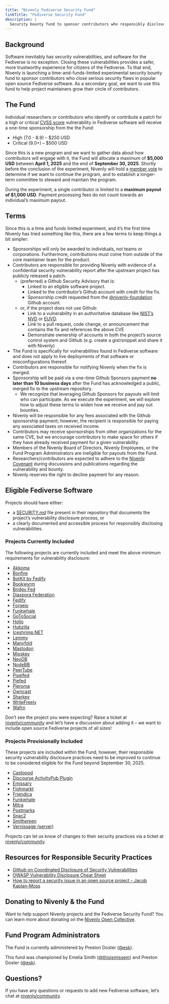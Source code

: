 ```yaml
---
title: "Nivenly Fediverse Security Fund"
linkTitle: "Fediverse Security Fund"
description: |
  Security bounty fund to sponsor contributors who responsibly disclose security vulnerabilities in popular open source Fediverse software.
---
```


## Background

Software inevitably has security vulnerabilities, and software for the Fediverse is no exception. Closing these vulnerabilities provides a safer, more trustworthy experience for citizens of the Fediverse. To that end, Nivenly is launching a time-and-funds-limited experimental security bounty fund to sponsor contributors who close serious security flaws in popular open source Fediverse software. As a secondary goal, we want to use this fund to help project maintainers grow their circle of contributors.

## The Fund

Individual researchers or contributors who identify or contribute a patch for a high or critical [CVSS score](https://nvd.nist.gov/vuln-metrics/cvss) vulnerability in Fediverse software will receive a one-time sponsorship from the the Fund:

* High (7.0 \- 8.9) – $250 USD
* Critical (9.0+) – $500 USD

Since this is a new program and we want to gather data about how contributors will engage with it, the Fund will allocate a maximum of **$5,000 USD** between **April 1, 2025** and the end of **September 30, 2025**. Shortly before the conclusion of the experiment, Nivenly will hold a [member vote](/governance) to determine if we want to continue the program, and to establish a longer-term committee to steward and maintain the program.

During the experiment, a single contributor is limited to a **maximum payout of $1,000 USD**. Payment processing fees do not count towards an individual’s maximum payout.

## Terms

Since this is a time and funds limited experiment, and it’s the first time Nivenly has tried something like this, there are a few terms to keep things a bit simpler:

* Sponsorships will only be awarded to individuals, not teams or corporations. Furthermore, contributions must come from outside of the core maintainer team for the product.
* Contributors are responsible for providing Nivenly with evidence of a confidential security vulnerability report after the upstream project has publicly released a patch.
  * (preferred) a Github Security Advisory that is:
    * Linked to an eligible software project.
    * Linked to the contributor’s Github account with credit for the fix.
    * Sponsorship credit requested from the [@nivenly-foundation](https://github.com/nivenly-foundation) Github account.
  * or, if the project does not use Github:
    * Link to a vulnerability in an authoritative database like [NIST’s NVD](https://nvd.nist.gov/) or [EUVD](https://euvd.enisa.europa.eu/).
    * Link to a pull request, code change, or announcement that contains the fix and references the above CVE
    * Demonstrate ownership of accounts in both the project’s source control system and Github (e.g. create a gist/snippet and share it with Nivenly)
* The Fund is specifically for vulnerabilities found in Fediverse software and does not apply to live deployments of that software or misconfigurations thereof.
* Contributors are responsible for notifying Nivenly when the fix is merged.
* Sponsorship will be paid via a one-time Github Sponsors payment **no later than 10 business days** after the Fund has acknowledged a public, merged fix to the upstream repository.
  * We recognize that leveraging Github Sponsors for payouts will limit who can participate. As we execute the experiment, we will explore how to adjust these terms to widen how we receive and pay out bounties.
* Nivenly will be responsible for any fees associated with the Github sponsorship payment; however, the recipient is responsible for paying any associated taxes on received income.
* Contributors may receive sponsorships from other organizations for the same CVE, but we encourage contributors to make space for others if they have already received payment for a given vulnerability.
* Members of the Nivenly Board of Directors, Nivenly Employees, or the Fund Program Administrators are ineligible for payouts from the Fund.
* Researchers/contributors are expected to adhere to the [Nivenly Covenant](https://nivenly.org/covenant/) during discussions and publications regarding the vulnerability and bounty.
* Nivenly reserves the right to decline payment for any reason.

## Eligible Fediverse Software

Projects should have either:

* a [SECURITY.md](https://docs.github.com/en/code-security/getting-started/adding-a-security-policy-to-your-repository) file present in their repository that documents the project’s vulnerability disclosure process, or
* a clearly documented and accessible process for responsibly disclosing vulnerabilities.

### Projects Currently Included

The following projects are currently included and meet the above minimum requirements for vulnerability disclosure:

* [Akkoma](https://akkoma.dev/AkkomaGang/akkoma/)
* [Bonfire](https://github.com/bonfire-networks/bonfire-app)
* [BotKit by Fedify](https://botkit.fedify.dev/)
* [Bookwyrm](https://github.com/bookwyrm-social/bookwyrm/)
* [Bridgy Fed](https://github.com/snarfed/bridgy-fed)
* [Diaspora Federation](https://github.com/diaspora/diaspora_federation)
* [Fedify](https://fedify.dev/)
* [Forgejo](https://forgejo.org/)
* [Funkwhale](https://dev.funkwhale.audio/funkwhale/funkwhale)
* [GoToSocial](https://gotosocial.org/)
* [Hollo](https://docs.hollo.social/)
* [Hubzilla](https://framagit.org/hubzilla/core)
* [Iceshrimp.NET](https://iceshrimp.dev/iceshrimp/Iceshrimp.NET)
* [Lemmy](https://github.com/LemmyNet/lemmy)
* [Manyfold](https://github.com/manyfold3d/manyfold)
* [Mastodon](https://github.com/mastodon/mastodon)
* [Misskey](https://github.com/misskey-dev/misskey)
* [NeoDB](https://github.com/neodb-social/neodb/)
* [NodeBB](https://nodebb.org/)
* [PeerTube](https://github.com/Chocobozzz/PeerTube)
* [Pixelfed](https://github.com/pixelfed/pixelfed)
* [Piefed](https://join.piefed.social/)
* [Pleroma](https://git.pleroma.social/pleroma/pleroma)
* [Owncast](https://github.com/owncast/owncast/)
* [Sharkey](https://activitypub.software/TransFem-org/Sharkey)
* [WriteFreely](https://github.com/writefreely/writefreely)
* [Wafrn](https://github.com/gabboman/wafrn)


Don’t see the project you were expecting? Raise a ticket at [nivenly/community](https://github.com/nivenly/community/issues) and let’s have a discussion about adding it – we want to include open source Fediverse projects of all sizes!

### Projects Provisionally Included

These projects are included within the Fund, however, their responsible security vulnerability disclosure practices need to be improved to continue to be considered eligible for the Fund beyond September 30, 2025.

* [Castopod](https://code.castopod.org/adaures/castopod)
* [Discourse ActivityPub Plugin](https://github.com/discourse/discourse-activity-pub)
* [Emissary](https://github.com/EmissarySocial/emissary)
* [Flohmarkt](https://codeberg.org/flohmarkt/flohmarkt)
* [Friendica](https://github.com/friendica/friendica)
* [Funkwhale](https://dev.funkwhale.audio/funkwhale/funkwhale)
* [Mitra](https://codeberg.org/silverpill/mitra)
* [Postmarks](https://github.com/ckolderup/postmarks)
* [Snac2](https://codeberg.org/grunfink/snac2)
* [Smithereen](https://github.com/grishka/Smithereen)
* [Vernissage (server)](https://github.com/VernissageApp/VernissageServer)


Projects can let us know of changes to their security practices via a ticket at [nivenly/community](https://github.com/nivenly/community/issues).

## Resources for Responsible Security Practices

- [Github on Coordinated Disclosure of Security Vulnerabilities](https://docs.github.com/en/code-security/security-advisories/guidance-on-reporting-and-writing-information-about-vulnerabilities/about-coordinated-disclosure-of-security-vulnerabilities)
- [OWASP Vulnerability Disclosure Cheat Sheet](https://cheatsheetseries.owasp.org/cheatsheets/Vulnerability_Disclosure_Cheat_Sheet.html#commercial-and-open-source-software)
- [How to report a security issue in an open source project – Jacob Kaplan-Moss](https://jacobian.org/2025/mar/27/reporting-security-issues-in-oss/?utm_source=changelog-news)

## Donating to Nivenly & the Fund

Want to help support Nivenly projects and the Fediverse Security Fund? You can learn more about donating on the [Nivenly Open Collective](https://opencollective.com/nivenly-foundation).

## Fund Program Administrators

The Fund is currently administered by Preston Doster ([@esk](https://hachyderm.io/@esk)).

This fund was championed by Emelia Smith ([@thisismissem](https://hachyderm.io/@thisismissem)) and Preston Doster ([@esk](https://hachyderm.io/@esk)).

## Questions?

If you have any questions or requests to add new Fediverse software, let’s chat at [nivenly/community](https://github.com/nivenly/community/issues).
